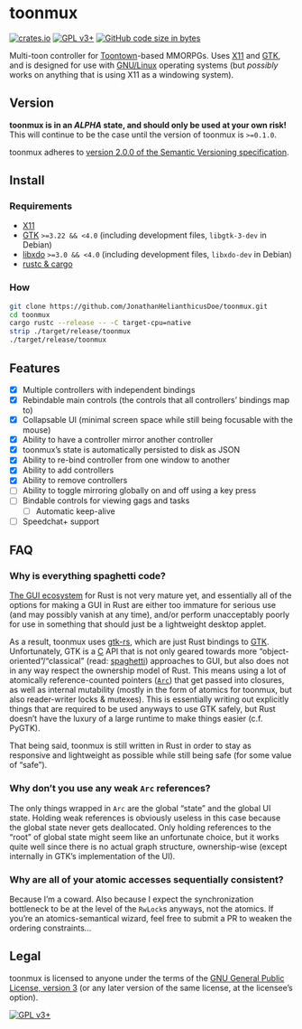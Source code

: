# toonmux

[![crates.io](https://img.shields.io/crates/v/toonmux)](https://crates.io/crates/toonmux)
[![GPL v3+](https://img.shields.io/badge/license-GNU%20GPL%20v3%2B-bd0000)](./LICENSE)
[![GitHub code size in bytes](https://img.shields.io/github/languages/code-size/JonathanHelianthicusDoe/toonmux)](https://github.com/JonathanHelianthicusDoe/toonmux)

Multi-toon controller for
[Toontown](https://en.wikipedia.org/wiki/Toontown_Online)-based MMORPGs. Uses
[X11](https://en.wikipedia.org/wiki/X_Window_System) and
[GTK](https://en.wikipedia.org/wiki/GTK), and is designed for use with
[GNU/Linux](https://en.wikipedia.org/wiki/Linux) operating systems (but
*possibly* works on anything that is using X11 as a windowing system).

## Version

**toonmux is in an *ALPHA* state, and should only be used at your own risk!**
This will continue to be the case until the version of toonmux is `>=0.1.0`.

toonmux adheres to [version 2.0.0 of the Semantic Versioning
specification](https://semver.org/spec/v2.0.0.html).

## Install

### Requirements

* [X11](https://en.wikipedia.org/wiki/X_Window_System)
* [GTK](https://en.wikipedia.org/wiki/GTK) `>=3.22 && <4.0` (including
  development files, `libgtk-3-dev` in Debian)
* [libxdo](https://www.semicomplete.com/projects/xdotool/) `>=3.0 && <4.0`
  (including development files, `libxdo-dev` in Debian)
* [rustc &amp; cargo](https://rustup.rs/)

### How

```bash
git clone https://github.com/JonathanHelianthicusDoe/toonmux.git
cd toonmux
cargo rustc --release -- -C target-cpu=native
strip ./target/release/toonmux
./target/release/toonmux
```

## Features

* [x] Multiple controllers with independent bindings
* [x] Rebindable main controls (the controls that all controllers&rsquo;
      bindings map to)
* [x] Collapsable UI (minimal screen space while still being focusable with the
      mouse)
* [x] Ability to have a controller mirror another controller
* [x] toonmux&rsquo;s state is automatically persisted to disk as JSON
* [x] Ability to re-bind controller from one window to another
* [x] Ability to add controllers
* [x] Ability to remove controllers
* [ ] Ability to toggle mirroring globally on and off using a key press
* [ ] Bindable controls for viewing gags and tasks
    * [ ] Automatic keep-alive
* [ ] Speedchat+ support

## FAQ

### Why is everything spaghetti code?

[The GUI ecosystem](https://areweguiyet.com/) for Rust is not very mature yet,
and essentially all of the options for making a GUI in Rust are either too
immature for serious use (and may possibly vanish at any time), and/or perform
unacceptably poorly for use in something that should just be a lightweight
desktop applet.

As a result, toonmux uses [gtk-rs](https://gtk-rs.org/), which are just Rust
bindings to [GTK](https://en.wikipedia.org/wiki/GTK). Unfortunately, GTK is a
[C](https://en.wikipedia.org/wiki/C_%28programming_language%29) API that is not
only geared towards more &ldquo;object-oriented&rdquo;/&ldquo;classical&rdquo;
(read: [spaghetti](https://en.wikipedia.org/wiki/Spaghetti_code)) approaches to
GUI, but also does not in any way respect the ownership model of Rust. This
means using a lot of atomically reference-counted pointers
([`Arc`](https://doc.rust-lang.org/std/sync/struct.Arc.html)) that get passed
into closures, as well as internal mutability (mostly in the form of atomics
for toonmux, but also reader-writer locks &amp; mutexes). This is essentially
writing out explicitly things that are required to be used anyways to use GTK
safely, but Rust doesn&rsquo;t have the luxury of a large runtime to make
things easier (c.f. PyGTK).

That being said, toonmux is still written in Rust in order to stay as
responsive and lightweight as possible while still being safe (for some value
of &ldquo;safe&rdquo;).

### Why don&rsquo;t you use any weak `Arc` references?

The only things wrapped in `Arc` are the global &ldquo;state&rdquo; and the
global UI state. Holding weak references is obviously useless in this case
because the global state never gets deallocated. Only holding references to the
&ldquo;root&rdquo; of global state might seem like an unfortunate choice, but
it works quite well since there is no actual graph structure, ownership-wise
(except internally in GTK&rsquo;s implementation of the UI).

### Why are all of your atomic accesses sequentially consistent?

Because I&rsquo;m a coward. Also because I expect the synchronization
bottleneck to be at the level of the `RwLock`s anyways, not the atomics. If
you&rsquo;re an atomics-semantical wizard, feel free to submit a PR to weaken
the ordering constraints&hellip;

## Legal

toonmux is licensed to anyone under the terms of the [GNU General Public
License, version 3](https://www.gnu.org/licenses/gpl-3.0.html) (or any later
version of the same license, at the licensee&rsquo;s option).

[![GPL v3+](https://www.gnu.org/graphics/gplv3-or-later.png
"GPL v3+")](https://www.gnu.org/licenses/gpl-3.0.html)
